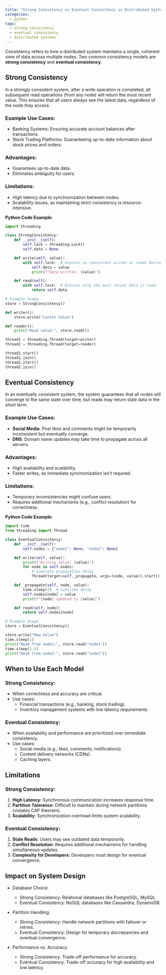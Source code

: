```yaml
---
title: "Strong Consistency vs Eventual Consistency in Distributed Systems"
categories:
  - python
tags:
  - strong consistency
  - eventual consistency
  - distributed systems
---
```

Consistency refers to how a distributed system maintains a single, coherent view of data across multiple nodes. Two common consistency models are **strong consistency** and **eventual consistency**.

## Strong Consistency
In a strongly consistent system, after a write operation is completed, all subsequent read operations (from any node) will return the most recent value. This ensures that all users always see the latest data, regardless of the node they access.

### Example Use Cases:

- Banking Systems: Ensuring accurate account balances after transactions.
- Stock Trading Platforms: Guaranteeing up-to-date information about stock prices and orders.

### Advantages:

- Guarantees up-to-date data.
- Eliminates ambiguity for users.

### Limitations:

- High latency due to synchronization between nodes.
- Scalability issues, as maintaining strict consistency is resource-intensive.

**Python Code Example**:
```python
import threading

class StrongConsistency:
    def __init__(self):
        self.lock = threading.Lock()
        self.data = None

    def write(self, value):
        with self.lock:  # Ensures no concurrent writes or reads during update
            self.data = value
            print(f"Data written: {value}")

    def read(self):
        with self.lock:  # Ensures only the most recent data is read
            return self.data

# Example Usage
store = StrongConsistency()

def writer():
    store.write("Latest Value")

def reader():
    print("Read value:", store.read())

thread1 = threading.Thread(target=writer)
thread2 = threading.Thread(target=reader)

thread1.start()
thread1.join()
thread2.start()
thread2.join()
```

## Eventual Consistency
In an eventually consistent system, the system guarantees that all nodes will converge to the same state over time, but reads may return stale data in the short term.

### Example Use Cases:

- **Social Media**: Post likes and comments might be temporarily inconsistent but eventually converge.
- **DNS**: Domain name updates may take time to propagate across all servers.

### Advantages:
- High availability and scalability.
- Faster writes, as immediate synchronization isn't required.

### Limitations:
- Temporary inconsistencies might confuse users.
- Requires additional mechanisms (e.g., conflict resolution) for correctness.

**Python Code Example**:
```python
import time
from threading import Thread

class EventualConsistency:
    def __init__(self):
        self.nodes = {"node1": None, "node2": None}

    def write(self, value):
        print(f"Writing value: {value}")
        for node in self.nodes:
            # Simulate propagation delay
            Thread(target=self._propagate, args=(node, value)).start()

    def _propagate(self, node, value):
        time.sleep(2)  # Simulate delay
        self.nodes[node] = value
        print(f"{node} updated to {value}")

    def read(self, node):
        return self.nodes[node]

# Example Usage
store = EventualConsistency()

store.write("New Value")
time.sleep(1)
print("Read from node1:", store.read("node1"))
time.sleep(2.5)
print("Read from node2:", store.read("node2"))
```

## When to Use Each Model
### Strong Consistency:
- When correctness and accuracy are critical.
- Use cases:
  - Financial transactions (e.g., banking, stock trading).
  - Inventory management systems with low latency requirements.

### Eventual Consistency:
- When availability and performance are prioritized over immediate consistency.
- Use cases:
  - Social media (e.g., likes, comments, notifications).
  - Content delivery networks (CDNs).
  - Caching layers.

## Limitations
### Strong Consistency:
1. **High Latency**: Synchronous communication increases response time.
2. **Partition Tolerance**: Difficult to maintain during network partitions (violates CAP theorem).
3. **Scalability**: Synchronization overhead limits system scalability.
### Eventual Consistency:
1. **Stale Reads**: Users may see outdated data temporarily.
2. **Conflict Resolution**: Requires additional mechanisms for handling simultaneous updates.
3. **Complexity for Developers**: Developers must design for eventual convergence.

## Impact on System Design
- Database Choice:
  - Strong Consistency: Relational databases like PostgreSQL, MySQL.
  - Eventual Consistency: NoSQL databases like Cassandra, DynamoDB.

- Partition Handling:
  - Strong Consistency: Handle network partitions with failover or retries.
  - Eventual Consistency: Design for temporary discrepancies and eventual convergence.

- Performance vs. Accuracy:
  - Strong Consistency: Trade-off performance for accuracy.
  - Eventual Consistency: Trade-off accuracy for high availability and low latency.
